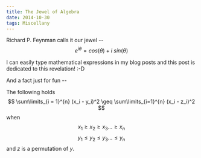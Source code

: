 ```yaml
---
title: The Jewel of Algebra
date: 2014-10-30
tags: Miscellany
---
```


Richard P. Feynman calls it our jewel --
$$ e^{i\theta} = cos(\theta) + i \ sin(\theta) $$

I can easily type mathematical expressions in my blog posts and this post
is dedicated to this revelation! :-D

And a fact just for fun --

The following holds
$$ \sum\limits_{i = 1}^{n} (x_i - y_i)^2 \geq \sum\limits_{i=1}^{n} (x_i - z_i)^2 $$
when
$$ x_1 \geq x_2 \geq x_3 ... \geq x_n $$
$$ y_1 \leq y_2 \leq y_3 ... \leq y_n $$
and $z$ is a permutation of $y$.
